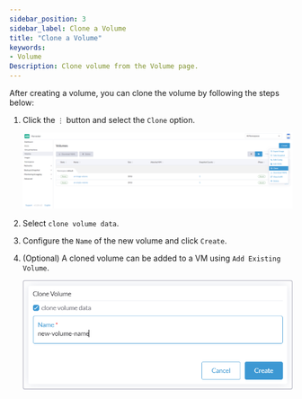 ```yaml
---
sidebar_position: 3
sidebar_label: Clone a Volume
title: "Clone a Volume"
keywords:
- Volume
Description: Clone volume from the Volume page.
---
```


<head>
  <link rel="canonical" href="https://docs.harvesterhci.io/v1.2/volume/clone-volume"/>
</head>

After creating a volume, you can clone the volume by following the steps below:

1. Click the `⋮` button and select the `Clone` option.

    ![clone-volume-1](/img/v1.1/volume/clone-volume-1.png)

1. Select `clone volume data`.
1. Configure the `Name` of the new volume and click `Create`.
1. (Optional) A cloned volume can be added to a VM using `Add Existing Volume`.

    ![clone-volume-2](/img/v1.1/volume/clone-volume-2.png)
